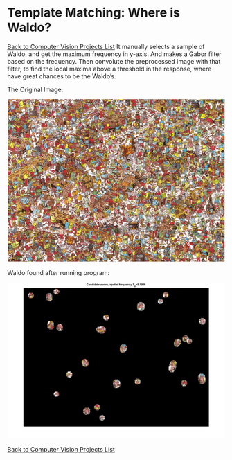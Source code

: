 # Template Matching: Where is Waldo?
[Back to Computer Vision Projects List][1]
It manually selects a sample of Waldo, and get the maximum frequency in y-axis. 
And makes a Gabor filter based on the frequency. Then convolute the preprocessed 
image with that filter, to find the local maxima above a threshold in the response, 
where have great chances to be the Waldo’s.

The Original Image:
<p align="center">
  <img src="https://github.com/jShawnTsui/Computer-Vision/blob/master/Feature/TemplateMatch/waldo.jpg" width="500"/>
</p>

Waldo found after running program:
<p align="center">
  <img src="https://github.com/jShawnTsui/Computer-Vision/blob/master/Feature/TemplateMatch/untitled.jpg" width="500"/>
</p>

[Back to Computer Vision Projects List][1]

[1]: https://github.com/jShawnTsui/Computer-Vision
